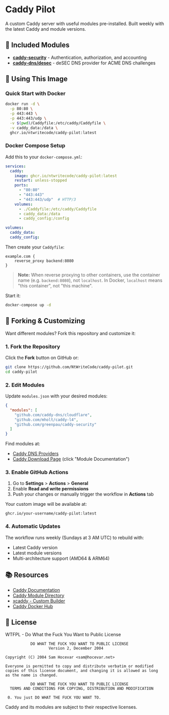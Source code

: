 # Caddy Pilot

A custom Caddy server with useful modules pre-installed. Built weekly with the latest Caddy and module versions.

## 🎯 Included Modules

- **[caddy-security](https://github.com/greenpau/caddy-security)** - Authentication, authorization, and accounting
- **[caddy-dns/desec](https://github.com/caddy-dns/desec)** - deSEC DNS provider for ACME DNS challenges

## 🚀 Using This Image

### Quick Start with Docker

```bash
docker run -d \
  -p 80:80 \
  -p 443:443 \
  -p 443:443/udp \
  -v $(pwd)/Caddyfile:/etc/caddy/Caddyfile \
  -v caddy_data:/data \
  ghcr.io/ntwritecode/caddy-pilot:latest
```

### Docker Compose Setup

Add this to your `docker-compose.yml`:

```yaml
services:
  caddy:
    image: ghcr.io/ntwritecode/caddy-pilot:latest
    restart: unless-stopped
    ports:
      - "80:80"
      - "443:443"
      - "443:443/udp"  # HTTP/3
    volumes:
      - ./Caddyfile:/etc/caddy/Caddyfile
      - caddy_data:/data
      - caddy_config:/config

volumes:
  caddy_data:
  caddy_config:
```

Then create your `Caddyfile`:

```caddyfile
example.com {
    reverse_proxy backend:8080
}
```

> **Note:** When reverse proxying to other containers, use the container name (e.g. `backend:8080`), not `localhost`. In Docker, `localhost` means "this container", not "this machine".

Start it:
```bash
docker-compose up -d
```

## 🔧 Forking & Customizing

Want different modules? Fork this repository and customize it:

### 1. Fork the Repository

Click the **Fork** button on GitHub or:
```bash
git clone https://github.com/NtWriteCode/caddy-pilot.git
cd caddy-pilot
```

### 2. Edit Modules

Update `modules.json` with your desired modules:

```json
{
  "modules": [
    "github.com/caddy-dns/cloudflare",
    "github.com/mholt/caddy-l4",
    "github.com/greenpau/caddy-security"
  ]
}
```

Find modules at:
- [Caddy DNS Providers](https://github.com/orgs/caddy-dns/repositories)
- [Caddy Download Page](https://caddyserver.com/download) (click "Module Documentation")

### 3. Enable GitHub Actions

1. Go to **Settings** > **Actions** > **General**
2. Enable **Read and write permissions**
3. Push your changes or manually trigger the workflow in **Actions** tab

Your custom image will be available at:
```
ghcr.io/your-username/caddy-pilot:latest
```

### 4. Automatic Updates

The workflow runs weekly (Sundays at 3 AM UTC) to rebuild with:
- Latest Caddy version
- Latest module versions
- Multi-architecture support (AMD64 & ARM64)

## 📚 Resources

- [Caddy Documentation](https://caddyserver.com/docs/)
- [Caddy Module Directory](https://caddyserver.com/download)
- [xcaddy - Custom Builder](https://github.com/caddyserver/xcaddy)
- [Caddy Docker Hub](https://hub.docker.com/_/caddy)

## 📝 License

WTFPL - Do What the Fuck You Want to Public License

```
           DO WHAT THE FUCK YOU WANT TO PUBLIC LICENSE
                   Version 2, December 2004

Copyright (C) 2004 Sam Hocevar <sam@hocevar.net>

Everyone is permitted to copy and distribute verbatim or modified
copies of this license document, and changing it is allowed as long
as the name is changed.

           DO WHAT THE FUCK YOU WANT TO PUBLIC LICENSE
  TERMS AND CONDITIONS FOR COPYING, DISTRIBUTION AND MODIFICATION

 0. You just DO WHAT THE FUCK YOU WANT TO.
```

Caddy and its modules are subject to their respective licenses.


